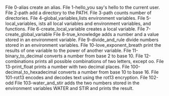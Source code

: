 File 0-alias create an alias.
File 1-hello_you say's hello to the current user.
File 2-path add a directory to the PATH.
File 3-path counts number of directories.
File 4-global_variables,lists environment variables.
File 5-local_variables, ists all local variables and environment variables, and functions.
File 6-create_local_variable creates a local variable.
File 7-create_global_variable
File 8-true_knowledge adds a number and a value stored in an environment variable.
File 9-divide_and_rule divide numbers stored in an environment variables.
File 10-love_exponent_breath print the results of one variable to the power of another variable.
File 11-binary_to_decimal converts a number from base 2 to base 10.
File 12-combinations prints all possible combinations of two letters, except oo.
File 13-print_float prints a number with two decimal places.
File 100-decimal_to_hexadecimal converts a number from base 10 to base 16.
File 101-rot13  encodes and decodes text using the rot13 encryption.
File 102-odd
File 103-water_and_stir adds the two numbers stored in the environment variables WATER and STIR and prints the result. 
